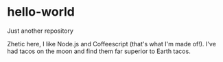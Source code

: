 # hello-world
Just another repository

Zhetic here, I like Node.js and Coffeescript (that's what I'm made of!).
I've had tacos on the moon and find them far superior to Earth tacos.

